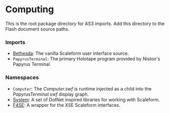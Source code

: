 # Computing
This is the root package directory for AS3 imports. Add this directory to the Flash document source paths.

### Imports
- [Bethesda](https://github.com/F4CF/Interface/tree/master/Data/Interface/Source/Bethesda): The vanilla Scaleform user interface source.
- `PapyrusTerminal`: The primary Holotape program provided by Niston's Papyrus Terminal.

### Namespaces
- `Computer`: The *Computer.swf* is runtime injected as a child into the *PapyrusTerminal.swf* display graph.
- [System](https://github.com/F4CF/Creation-Framework/tree/master/System/Interface/Source/System): A set of DotNet inspired libraries for working with Scaleform.
- [F4SE](https://github.com/F4CF/Creation-Framework/tree/master/System.XSE/Interface/Source/System.XSE): A wrapper for the XSE Scaleform interfaces.

